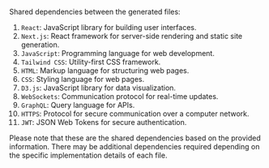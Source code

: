 Shared dependencies between the generated files:

1. `React`: JavaScript library for building user interfaces.
2. `Next.js`: React framework for server-side rendering and static site generation.
3. `JavaScript`: Programming language for web development.
4. `Tailwind CSS`: Utility-first CSS framework.
5. `HTML`: Markup language for structuring web pages.
6. `CSS`: Styling language for web pages.
7. `D3.js`: JavaScript library for data visualization.
8. `WebSockets`: Communication protocol for real-time updates.
9. `GraphQL`: Query language for APIs.
10. `HTTPS`: Protocol for secure communication over a computer network.
11. `JWT`: JSON Web Tokens for secure authentication.

Please note that these are the shared dependencies based on the provided information. There may be additional dependencies required depending on the specific implementation details of each file.